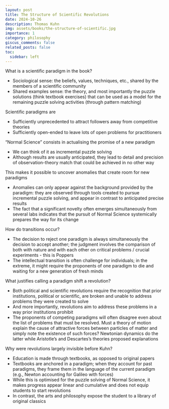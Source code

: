 ```yaml
---
layout: post
title: The Structure of Scientific Revolutions
date: 2024-10-26
description: Thomas Kuhn
img: assets/books/the-structure-of-scientific.jpg
importance: 1
category: philosophy
giscus_comments: false
related_posts: false
toc:
  sidebar: left
---
```


What is a scientific paradigm in the book?
- Sociological sense: the beliefs, values, techniques, etc., shared by the members of a scientific community
- Shared examples sense: the theory, and most importantly the puzzle solutions (think textbook exercises) that can be used as a model for the remaining puzzle solving activities (through pattern matching)

Scientific paradigms are
- Sufficiently unprecedented to attract followers away from competitive theories
- Sufficiently open-ended to leave lots of open problems for practitioners

“Normal Science” consists in actualising the promise of a new paradigm
- We can think of it as incremental puzzle solving
- Although results are usually anticipated, they lead to detail and precision of observation-theory match that could be achieved in no other way

This makes it possible to uncover anomalies that create room for new paradigms 
- Anomalies can only appear against the background provided by the paradigm: they are observed through tools created to pursue incremental puzzle solving, and appear in contrast to anticipated precise results
- The fact that a significant novelty often emerges simultaneously from several labs indicates that the pursuit of Normal Science systemically prepares the way for its change

How do transitions occur?
- The decision to reject one paradigm is always simultaneously the decision to accept another; the judgment involves the comparison of both with nature and with each other on critical problems / crucial experiments - this is Poppers
- The intellectual transition is often challenge for individuals; in the extreme, it might require the proponents of one paradigm to die and waiting for a new generation of fresh minds

What justifies calling a paradigm shift a revolution?
- Both political and scientific revolutions require the recognition that prior institutions, political or scientific, are broken and unable to address problems they were created to solve
- And more importantly, revolutions aim to address these problems in a way prior institutions prohibit
- The proponents of competing paradigms will often disagree even about the list of problems that must be resolved. Must a theory of motion explain the cause of attractive forces between particles of matter and simply note the existence of such forces? Newtonian dynamics do the latter while Aristotle’s and Descartes’s theories proposed explanations

Why were revolutions largely invisible before Kuhn?
- Education is made through textbooks, as opposed to original papers 
- Textbooks are anchored in a paradigm; when they account for past paradigms, they frame them in the language of the current paradigm (e.g., Newton accounting for Galileo with forces)
- While this is optimised for the puzzle solving of Normal Science, it makes progress appear linear and cumulative and does not equip students to start revolutions
- In contrast, the arts and philosophy expose the student to a library of original classics
